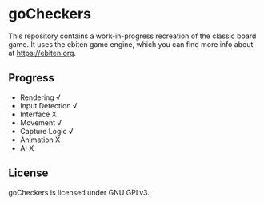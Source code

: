 # goCheckers

This repository contains a work-in-progress recreation of the classic board game. It uses the ebiten game engine, which you can find more info about at https://ebiten.org. 

## Progress
- Rendering √
- Input Detection √
- Interface X
- Movement √
- Capture Logic √
- Animation X
- AI X

## License
goCheckers is licensed under GNU GPLv3.
